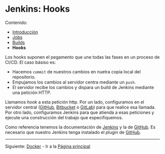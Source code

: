 # Jenkins: Hooks

Contenido:

- [Introducción](../jenkins.md)
- [Jobs](jenkins-jobs.md)
- [Builds](jenkins-builds.md)
- **Hooks**

Los hooks suponen el pegamento que une todas las fases en un proceso de CI/CD. El caso básiso es:

- Hacemos `commit` de nuestros cambios en nuetra copia local del repositorio.
- Empujamos los cambios al servidor centra mediante un `push`.
- El servidor recibe los cambios y dispara un build de Jenkins mediante una petición HTTP.

Llamamos _hook_ a esta petición http. Por un lado, configuramos en el servidor central ([GitHub](https://github.com), [Bitbucket](https://bitbucket.org) o [GitLab](https://about.gitlab.com/)) para que realice esa llamada. Por otro lado, configuramos Jenkins para que atienda a esas peticiones y ejecute una construcción del trabajo que especifiquemos.

Como referencia tenemos la documentación de [Jenkins](https://jenkins.io/solutions/github/) y la de [GitHub](https://resources.github.com/whitepapers/practical-guide-to-CI-with-Jenkins-and-GitHub/). Es necesario que nuestro Jenkins tenga instalado el plugin de [GitHub](https://wiki.jenkins.io/display/JENKINS/GitHub+Plugin).

---

Siguiente: [Docker](../docker.md) - Ir a la [Página principal](toc.md)
